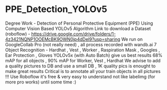 # PPE_Detection_YOLOv5
Degree Work - Detection of Personal Protective Equipment (PPE) Using Computer Vision Based YOLOv5 Algorithm
Link to download a Dataset (roboflow) - https://drive.google.com/drive/folders/1-4z3421NQNP1OOEMcBK9OWN0jp4dDel9?usp=sharing
We run on GoogleCollab Pro (not really need) , all process recorded with wandb.ai 
7 Object Recognition - Hardhat , Vest , Worker , Raspiration Mask , Googles , Ear Protection , Gloves 
YOLOv5x (with Auto Batch) give us best results 68% mAP for all objects , 90% mAP for Worker, Vest , Hardhat 
We advise to add a quality pictures to DB and use a small DB , 1K quality pics is enought to make great results 
Critical is to annotate all your train objects in all pictures !!!
Use Roboflow it's free & very easy to understand not like labelimg (for more pro works) until some time :) 

